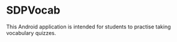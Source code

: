 # SDPVocab
This Android application is intended for students to practise taking vocabulary quizzes.
